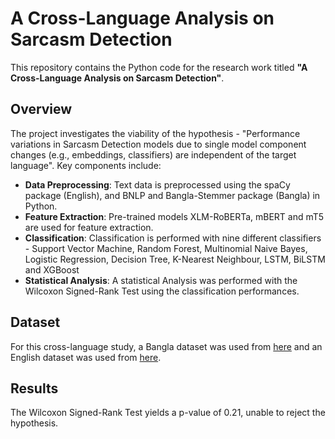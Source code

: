 # A Cross-Language Analysis on Sarcasm Detection

This repository contains the Python code for the research work titled **"A Cross-Language Analysis on Sarcasm Detection"**.

## Overview

The project investigates the viability of the hypothesis - "Performance variations in Sarcasm Detection models due to single model component changes (e.g., embeddings, classifiers) are independent of the target language". Key components include:

- **Data Preprocessing**: Text data is preprocessed using the spaCy package (English), and BNLP and Bangla-Stemmer package (Bangla) in Python.
- **Feature Extraction**: Pre-trained models XLM-RoBERTa, mBERT and mT5 are used for feature extraction.
- **Classification**: Classification is performed with nine different classifiers - Support Vector Machine, Random Forest, Multinomial Naive Bayes, Logistic Regression, Decision Tree, K-Nearest Neighbour, LSTM, BiLSTM and XGBoost
- **Statistical Analysis**: A statistical Analysis was performed with the Wilcoxon Signed-Rank Test using the classification performances.

## Dataset
For this cross-language study, a Bangla dataset was used from [here](https://huggingface.co/datasets/sanzanalora/Ben-Sarc) and an English dataset was used from [here](https://www.kaggle.com/datasets/rmisra/news-headlines-dataset-for-sarcasm-detection).


## Results
 The Wilcoxon Signed-Rank Test yields a p-value of 0.21, unable to reject the hypothesis.



